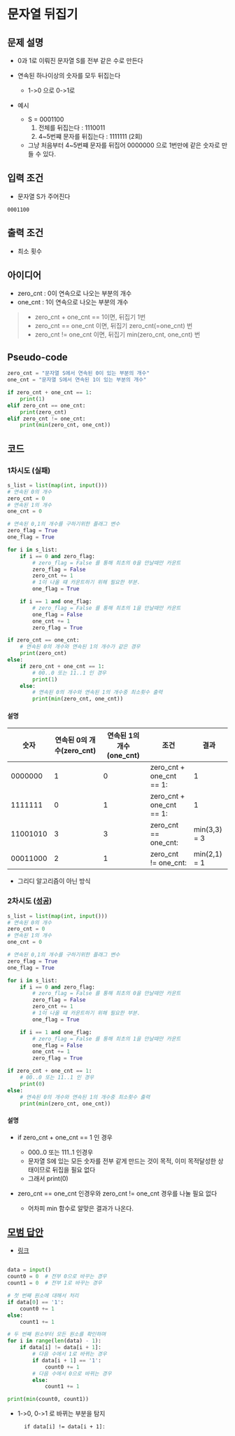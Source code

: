 # 문자열 뒤집기

## 문제 설명

- 0과 1로 이뤄진 문자열 S를 전부 같은 수로 만든다
- 연속된 하나이상의 숫자를 모두 뒤집는다
    - 1->0 으로 0->1로

- 예시
    - S = 0001100
        1. 전체를 뒤집는다 : 1110011
        1. 4~5번쨰 문자를 뒤집는다 : 1111111 (2회)
    - 그냥 처음부터 4~5번쨰 문자를 뒤집어 0000000 으로 1번만에 같은 숫자로 만들 수 있다.

## 입력 조건

- 문자열 S가 주어진다

```
0001100
```

## 출력 조건

- 최소 횟수

## 아이디어

- zero_cnt : 0이 연속으로 나오는 부분의 개수
- one_cnt : 1이 연속으로 나오는 부분의 개수

> - zero_cnt + one_cnt == 1이면, 뒤집기 1번
> - zero_cnt == one_cnt 이면, 뒤집기 zero_cnt(=one_cnt) 번
> - zero_cnt != one_cnt 이면, 뒤집기 min(zero_cnt, one_cnt) 번

## Pseudo-code

```python
zero_cnt = "문자열 S에서 연속된 0이 있는 부분의 개수"
one_cnt = "문자열 S에서 연속된 1이 있는 부분의 개수"

if zero_cnt + one_cnt == 1:
    print(1)
elif zero_cnt == one_cnt:
    print(zero_cnt)
elif zero_cnt != one_cnt:
    print(min(zero_cnt, one_cnt))
```

## 코드

### 1차시도 (실패)

```python
s_list = list(map(int, input()))
# 연속된 0의 개수
zero_cnt = 0
# 연속된 1의 개수
one_cnt = 0

# 연속된 0,1의 개수를 구하기위한 플래그 변수
zero_flag = True
one_flag = True

for i in s_list:
    if i == 0 and zero_flag:
        # zero_flag = False 를 통해 최초의 0을 만날때만 카운트 
        zero_flag = False
        zero_cnt += 1
        # 1이 나올 떄 카운트하기 위해 필요한 부분. 
        one_flag = True

    if i == 1 and one_flag:
        # zero_flag = False 를 통해 최초의 1을 만날때만 카운트 
        one_flag = False
        one_cnt += 1
        zero_flag = True

if zero_cnt == one_cnt:
    # 연속된 0의 개수와 연속된 1의 개수가 같은 경우
    print(zero_cnt)
else:
    if zero_cnt + one_cnt == 1:
        # 00..0 또는 11..1 인 경우
        print(1)
    else:
        # 연속된 0의 개수와 연속된 1의 개수중 최소횟수 출력
        print(min(zero_cnt, one_cnt))

```

#### 설명

|숫자|연속된 0의 개수(zero_cnt)|연속된 1의 개수(one_cnt)|조건|결과|
|---|---|---|---|---|
|0000000|1|0|zero_cnt + one_cnt == 1:|1|
|1111111|0|1|zero_cnt + one_cnt == 1:|1|
|11001010|3|3|zero_cnt == one_cnt:|min(3,3) = 3|
|00011000|2|1|zero_cnt != one_cnt:|min(2,1) = 1|

- 그리디 알고리즘이 아닌 방식

### 2차시도 ([성공](https://www.acmicpc.net/status?user_id=guswns3371&problem_id=1439&from_mine=1))

```python
s_list = list(map(int, input()))
# 연속된 0의 개수
zero_cnt = 0
# 연속된 1의 개수
one_cnt = 0

# 연속된 0,1의 개수를 구하기위한 플래그 변수
zero_flag = True
one_flag = True

for i in s_list:
    if i == 0 and zero_flag:
        # zero_flag = False 를 통해 최초의 0을 만날때만 카운트 
        zero_flag = False
        zero_cnt += 1
        # 1이 나올 떄 카운트하기 위해 필요한 부분. 
        one_flag = True

    if i == 1 and one_flag:
        # zero_flag = False 를 통해 최초의 1을 만날때만 카운트 
        one_flag = False
        one_cnt += 1
        zero_flag = True

if zero_cnt + one_cnt == 1:
    # 00..0 또는 11..1 인 경우
    print(0)
else:
    # 연속된 0의 개수와 연속된 1의 개수중 최소횟수 출력
    print(min(zero_cnt, one_cnt))
```

#### 설명

- if zero_cnt + one_cnt == 1 인 경우
    - 000..0 또는 111..1 인경우
    - 문자열 S에 있는 모든 숫자를 전부 같게 만드는 것이 목적, 이미 목적달성한 상태이므로 뒤집을 필요 없다
    - 그래서 print(0)

- zero_cnt == one_cnt 인경우와 zero_cnt != one_cnt 경우를 나눌 필요 없다
    - 어차피 min 함수로 알맞은 결과가 나온다.
    


## [모범 답안](https://github.com/ndb796/python-for-coding-test/blob/master/11/3.py)

- [링크](https://programmers.co.kr/learn/courses/30/lessons/42891)

```python

data = input()
count0 = 0  # 전부 0으로 바꾸는 경우
count1 = 0  # 전부 1로 바꾸는 경우

# 첫 번째 원소에 대해서 처리
if data[0] == '1':
    count0 += 1
else:
    count1 += 1

# 두 번째 원소부터 모든 원소를 확인하며
for i in range(len(data) - 1):
    if data[i] != data[i + 1]:
        # 다음 수에서 1로 바뀌는 경우
        if data[i + 1] == '1':
            count0 += 1
        # 다음 수에서 0으로 바뀌는 경우
        else:
            count1 += 1

print(min(count0, count1))
```

- 1->0, 0->1 로 바뀌는 부분을 탐지

        if data[i] != data[i + 1]: